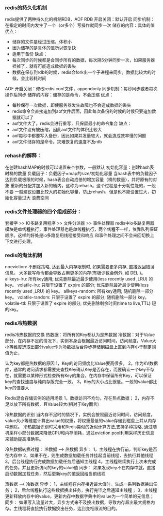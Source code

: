 ### redis的持久化机制
redis提供了两种持久化的机制RDB，AOF
RDB
开启关闭：默认开启
同步机制：在指定的时间内发生了一个（or多个）写操作就同步一次
储存的内容：具体的值
优点：
* 储存的文件是经过压缩，体积小
* 因为储存的是具体的值所以恢复快
* 适用于备份
缺点：
* 每次同步的时候都是会同步所有的数据，每次隔5分钟同步一次，如果服务器挂掉了，就有可能造成数据的丢失
* 数据在保存到rdb的时候，redis会fork出一个子进程来同步，数据比较大的时候，会比较耗时间

AOF
开启关闭：修改redis.conf文件，appendonly
同步机制：每秒同步或者每次操作后同步
储存的内容：储存的是命令，不会压缩
优点：
* 每秒保存一次数据，即使服务器发生故障也不会造成数据的丢失
* redis命令会直接追加到aof文件后面，因此每次备份的时候的时候只要追加数据就可以了
* aof文件大了，redis会进行重写，只保留最小的命令集合
缺点：
* aof文件没有被压缩，因此aof文件的体积比较大
* aof每秒中都要写入备份，因此如果并发量较大，就会造成效率慢的问题
* aof文件储存的是命令，灾难恢复的速度不及rdb



### rehash的解释：
在创建hashMAP的时候可以设置来个参数，一般默认
初始化容量：创建hash表时桶的数量
负载因子：负载因子=map的size/初始化容量
当hash表中的负载因子达到负载极限的时候，hash表会自动成倍的增加容量（桶的数量），并将原有的对象
重新的分配并加入新的桶内，这称为rehash。这个过程是十分耗性能的，一般不要
一般建议设置比较大的初始化容量，防止rehash，但是也不能设置过大，初始化容量过大 浪费空间



### redis文件处理器的四个组成部分：
套接字 >> IO多路复用程序 >> 文件分派器  >> 事件处理器
redis中io多路复用器模块是单线程执行，事件处理器也是单线程执行，两个线程不一样，依靠队列保证顺序。这样的好处是io多路复用线程接受和响应 和事件处理之间不会来回切换上下文进行处理。



### redis的淘汰机制
noeviction: 不删除策略, 达到最大内存限制时, 如果需要更多内存, 直接返回错误信息。 大多数写命令都会导致占用更多的内存(有极少数会例外, 如 DEL )。
allkeys-lru: 所有key通用; 优先删除最近最少使用(less recently used ,LRU) 的 key。
volatile-lru: 只限于设置了 expire 的部分; 优先删除最近最少使用(less recently used ,LRU) 的 key。
allkeys-random: 所有key通用; 随机删除一部分 key。
volatile-random: 只限于设置了 expire 的部分; 随机删除一部分 key。
volatile-ttl: 只限于设置了 expire 的部分; 优先删除剩余时间(time to live,TTL) 短的key。



### redis冷热数据

redis冷热数据的交换
热数据：将所有的Key都认为是热数据
冷数据：对于Value部分，在内存不足的情况下，实例本身会根据最近访问时间，访问频度，Value大小等维度选取出部分value作为冷数据后台异步存储到磁盘上直到内存小于制定阈值为止。

认为key都是热数据的原因
1，Key的访问频度比Value要高很多。
2，作为KV数据库，通常的访问请求都需要先查找Key确认Key是否存在，而要确认一个key不存在，就需要以某种形式检查所有Key的集合。在内存中保留所有Key，可以保证key的查找速度与纯内存版完全一致。
3，Key的大小占比很低。一般的value都比key的值要大

Redis混合存储实例的适用场景
1，数据访问不均匀，存在热点数据；
2，内存不足以放下所有数据，且Value较大(相对于Key而言)

冷热数据的识别
当内存不足时的情况下，实例会按照最近访问时间，访问频度，value大小等维度计算出value的权重，将权重最低的value存储到磁盘上并从内存中删除。
冷热数据识别时采用和Redis类似的近似计算方法,支持多种策略, 通过随机采样小部分数据来降低CPU和内存消耗，通过eviction pool利用采样历史信息来辅助提高准确率。


冷热数据转换过程：
冷数据 --> 热数据
异步：
1，主线程在执行前，判断key是否在内存中
2，如果不在，则生成数据加载任务并挂起当前线程，去执行其他线程
3，后台线程执行完成数据加载任务后通知主线程
4，主线程继续执行上次未完成的任务，并且更新访问的key的value值
同步：
如果发现key不在内存中就，直接启动数据加载任务，然后更新key的值返回给当前线程

热数据 --> 冷数据
异步：
1，主线程在内存接近最大值时，生成一系列数据换出任务；
2，后台线程执行这些数据换出任务，执行完毕之后通知主线程；
3，主线程更新释放内存中的value，更新内存中数据字典中的value为一个简单的元信息；
同步：
如果写入流量过大，异步方式来不及换出数据，导致内存超出最大规格内存。主线程将直接执行数据换出任务，达到变相限流的目的。